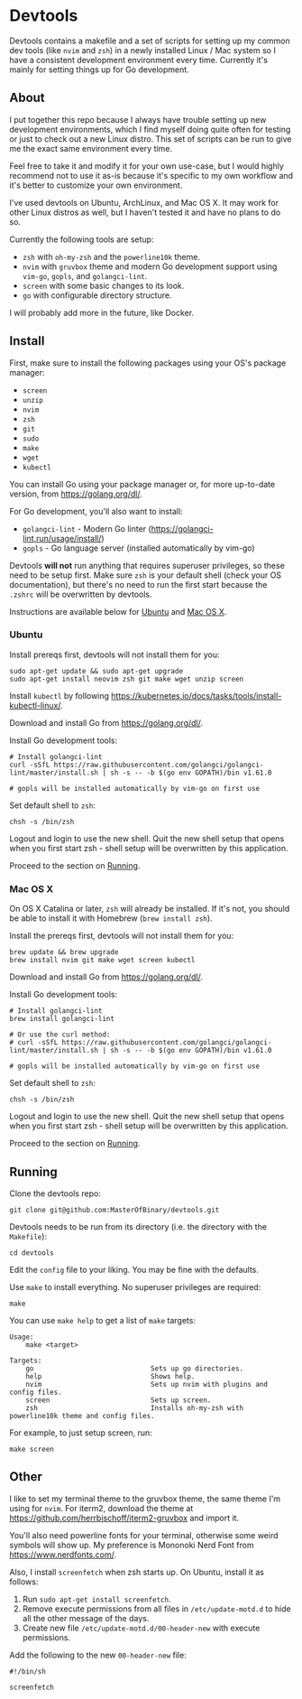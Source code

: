 # Devtools

Devtools contains a makefile and a set of scripts for setting up my common dev tools (like `nvim` and `zsh`) in a newly installed Linux / Mac system so I have a consistent development environment every time. Currently it's mainly for setting things up for Go development.

## About

I put together this repo because I always have trouble setting up new development environments, which I find myself doing quite often for testing or just to check out a new Linux distro. This set of scripts can be run to give me the exact same environment every time.

Feel free to take it and modify it for your own use-case, but I would highly recommend not to use it as-is because it's specific to my own workflow and it's better to customize your own environment.

I've used devtools on Ubuntu, ArchLinux, and Mac OS X. It may work for other Linux distros as well, but I haven't tested it and have no plans to do so.

Currently the following tools are setup:

* `zsh` with `oh-my-zsh` and the `powerline10k` theme.
* `nvim` with `gruvbox` theme and modern Go development support using `vim-go`, `gopls`, and `golangci-lint`.
* `screen` with some basic changes to its look.
* `go` with configurable directory structure.

I will probably add more in the future, like Docker.

## Install

First, make sure to install the following packages using your OS's package manager:

* `screen`
* `unzip`
* `nvim`
* `zsh`
* `git`
* `sudo`
* `make`
* `wget`
* `kubectl`

You can install Go using your package manager or, for more up-to-date version, from https://golang.org/dl/.

For Go development, you'll also want to install:
* `golangci-lint` - Modern Go linter (https://golangci-lint.run/usage/install/)
* `gopls` - Go language server (installed automatically by vim-go)

Devtools **will not** run anything that requires superuser privileges, so these need to be setup first. Make sure `zsh` is your default shell (check your OS documentation), but there's no need to run the first start because the `.zshrc` will be overwritten by devtools.

Instructions are available below for [Ubuntu](#ubuntu) and [Mac OS X](#mac-os-x).

### Ubuntu

Install prereqs first, devtools will not install them for you:

```
sudo apt-get update && sudo apt-get upgrade
sudo apt-get install neovim zsh git make wget unzip screen
```

Install `kubectl` by following https://kubernetes.io/docs/tasks/tools/install-kubectl-linux/.

Download and install Go from https://golang.org/dl/.

Install Go development tools:
```
# Install golangci-lint
curl -sSfL https://raw.githubusercontent.com/golangci/golangci-lint/master/install.sh | sh -s -- -b $(go env GOPATH)/bin v1.61.0

# gopls will be installed automatically by vim-go on first use
```

Set default shell to `zsh`:

```
chsh -s /bin/zsh
```

Logout and login to use the new shell. Quit the new shell setup that opens when you first start zsh - shell setup will be overwritten by this application.

Proceed to the section on [Running](#running).

### Mac OS X

On OS X Catalina or later, `zsh` will already be installed. If it's not, you should be able to install it with Homebrew (`brew install zsh`).

Install the prereqs first, devtools will not install them for you:

```
brew update && brew upgrade
brew install nvim git make wget screen kubectl
```

Download and install Go from https://golang.org/dl/.

Install Go development tools:
```
# Install golangci-lint
brew install golangci-lint

# Or use the curl method:
# curl -sSfL https://raw.githubusercontent.com/golangci/golangci-lint/master/install.sh | sh -s -- -b $(go env GOPATH)/bin v1.61.0

# gopls will be installed automatically by vim-go on first use
```

Set default shell to `zsh`:

```
chsh -s /bin/zsh
```

Logout and login to use the new shell. Quit the new shell setup that opens when you first start zsh - shell setup will be overwritten by this application.

Proceed to the section on [Running](#running).

## Running

Clone the devtools repo:

```
git clone git@github.com:MasterOfBinary/devtools.git
```

Devtools needs to be run from its directory (i.e. the directory with the `Makefile`):

```
cd devtools
```

Edit the `config` file to your liking. You may be fine with the defaults.

Use `make` to install everything. No superuser privileges are required:

```
make
```

You can use `make help` to get a list of `make` targets:

```
Usage:
    make <target>

Targets:
    go                             Sets up go directories.
    help                           Shows help.
    nvim                           Sets up nvim with plugins and config files.
    screen                         Sets up screen.
    zsh                            Installs oh-my-zsh with powerline10k theme and config files.
```

For example, to just setup screen, run:

```
make screen
```

## Other

I like to set my terminal theme to the gruvbox theme, the same theme I'm using for `nvim`. For iterm2, download the theme at https://github.com/herrbischoff/iterm2-gruvbox and import it.

You'll also need powerline fonts for your terminal, otherwise some weird symbols will show up. My preference is Mononoki Nerd Font from https://www.nerdfonts.com/.

Also, I install `screenfetch` when zsh starts up. On Ubuntu, install it as follows:

1. Run `sudo apt-get install screenfetch`.
2. Remove execute permissions from all files in `/etc/update-motd.d` to hide all the other message of the days.
3. Create new file `/etc/update-motd.d/00-header-new` with execute permissions.

Add the following to the new `00-header-new` file:

```
#!/bin/sh

screenfetch
```
